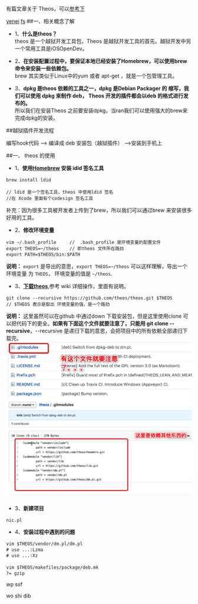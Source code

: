 有篇文章关于 Theos，可以[参考下](https://www.jianshu.com/p/307243ea40e4)

[yenei](#bottom)
[fs](#jump)
##一、相关概念了解

- 1、**什么是theos？**<br>theos 是一个越狱开发工具包，Theos 是越狱开发工具的首先。越狱开发中另一个常用工具是iOSOpenDev。

- 2、**在安装配置过程中，要保证本地已经安装了Homebrew，可以使用brew 命令来安装一些依赖包。**<br> brew 其实类似于Linux中的yum 或者 apt-get ，就是一个包管理工具。


- 3、**dpkg 是theos 依赖的工具之一，dpkg 是Debian Packager 的 缩写，我们可以使用 dpkg 来制作 deb， Theos  开发的插件都会以deb 的格式进行发布的。**<br>所以我们在安装Theos 之前要安装dpkg，当ran我们可以使用强大的brew来完成dpkg的安装。


##越狱插件开发流程

编写hook代码 --> 编译成 deb 安装包（越狱插件） -->安装到手机上



##一、 theos 的使用

- 1、**使用[Homebrew](https://brew.sh/index_zh-cn.html) 安装 idid 签名工具**

```
brew install ldid  

// ldid 是一个签名工具，theos 中使用ldid 签名
//在 Xcode 里面有个codesign 签名工具
```
补充：因为很多工具被开发者上传到了brew，所以我们可以通过brew 来安装很多好用的工具。


- 2、**修改环境变量**
```
vim ~/.bash_profile     //  .bash_profile 是环境变量的配置文件
export THEOS=~/theos    // 即theos 文件所在路劲
export PATH=$THEOS/bin:$PATH
```
**说明：** `export` 是导出的意思，`export THEOS=~/theos` 可以这样理解，导出一个环境变量 为  `THEOS`， 环境变量的值是 `~/theos`.


- 3、**[下载theos](https://github.com/theos/theos/wiki)**,参考 wiki 详细操作，里面有说明。
```
git clone --recursive https://github.com/theos/theos.git $THEOS
// $THEOS 表示是取出 环境变量的值，是一个路劲
```
**说明：** 这里虽然可以在github 中通过down 下载安装包，但是这里使用clone 可以把代码下的更全。**如果有下面这个文件就要注意了，只能用 git clone --recursive**，--recursive 是递归下载的意思，会把项目中的所有依赖全部递归下载完。 
![](/assets/Snip20180602_1.png)<br>
![](/assets/Snip20180602_2.png)

- 3、**新建项目**
```
nic.pl
```



- 4、**安装过程中遇到的问题**
```
vim $THEOS/vendor/dm.pl/dm.pl
# use ...:Lzma
# use ...:Xz

vim $THEOS/makefiles/package/deb.mk
?= gzip
```

<span id="jump">wp ssf </span>
<p id="bottom">wo shi dib </p>



